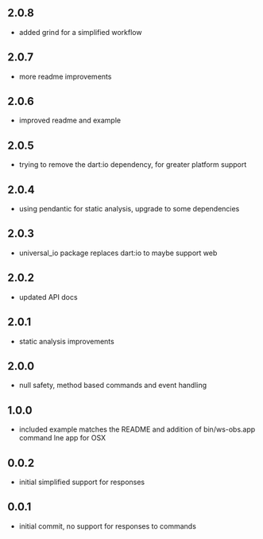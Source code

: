 ## 2.0.8

- added grind for a simplified workflow
## 2.0.7
* more readme improvements

## 2.0.6
* improved readme and example

## 2.0.5
* trying to remove the dart:io dependency, for greater platform support

## 2.0.4
* using pendantic for static analysis, upgrade to some dependencies

## 2.0.3
* universal_io package replaces dart:io to maybe support web

## 2.0.2
* updated API docs

## 2.0.1
* static analysis improvements

## 2.0.0
* null safety, method based commands and event handling

## 1.0.0
* included example matches the README and addition of bin/ws-obs.app command lne app for OSX

## 0.0.2
* initial simplified support for responses

## 0.0.1
* initial commit, no support for responses to commands
